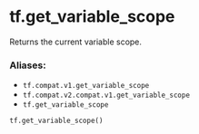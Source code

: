 <div itemscope itemtype="http://developers.google.com/ReferenceObject">
<meta itemprop="name" content="tf.get_variable_scope" />
<meta itemprop="path" content="Stable" />
</div>

# tf.get_variable_scope

Returns the current variable scope.

### Aliases:

* `tf.compat.v1.get_variable_scope`
* `tf.compat.v2.compat.v1.get_variable_scope`
* `tf.get_variable_scope`

``` python
tf.get_variable_scope()
```

<!-- Placeholder for "Used in" -->
